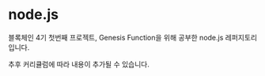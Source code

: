 # node.js

블록체인 4기 첫번째 프로젝트, 
Genesis Function을 위해 공부한 node.js 레퍼지토리입니다.

추후 커리큘럼에 따라 내용이 추가될 수 있습니다.









